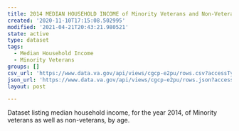 ```yaml
---
title: 2014 MEDIAN HOUSEHOLD INCOME of Minority Veterans and Non-Veterans by Age
created: '2020-11-10T17:15:08.502995'
modified: '2021-04-21T20:43:21.980521'
state: active
type: dataset
tags:
  - Median Household Income
  - Minority Veterans
groups: []
csv_url: 'https://www.data.va.gov/api/views/cgcp-e2pu/rows.csv?accessType=DOWNLOAD'
json_url: 'https://www.data.va.gov/api/views/cgcp-e2pu/rows.json?accessType=DOWNLOAD'
layout: post

---
```

Dataset listing median household income, for the year 2014, of Minority veterans as well as non-veterans, by age.

